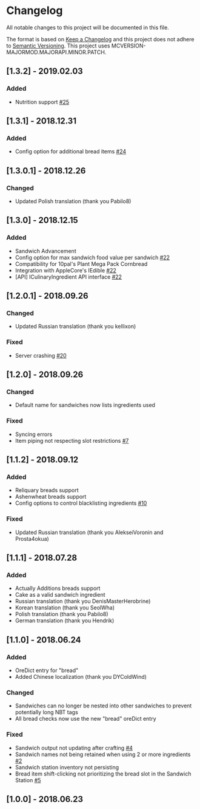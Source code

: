 # Changelog
All notable changes to this project will be documented in this file.

The format is based on [Keep a Changelog](http://keepachangelog.com/en/1.0.0/) and this project does not adhere to [Semantic Versioning](http://semver.org/spec/v2.0.0.html).
This project uses MCVERSION-MAJORMOD.MAJORAPI.MINOR.PATCH.

## [1.3.2] - 2019.02.03
### Added
- Nutrition support [#25](https://github.com/TheIllusiveC4/CulinaryConstruct/issues/25)

## [1.3.1] - 2018.12.31
### Added
- Config option for additional bread items [#24](https://github.com/TheIllusiveC4/CulinaryConstruct/issues/24)

## [1.3.0.1] - 2018.12.26
### Changed
- Updated Polish translation (thank you Pabilo8)

## [1.3.0] - 2018.12.15
### Added
- Sandwich Advancement
- Config option for max sandwich food value per sandwich [#22](https://github.com/TheIllusiveC4/CulinaryConstruct/issues/22)
- Compatibility for 10pal's Plant Mega Pack Cornbread
- Integration with AppleCore's IEdible [#22](https://github.com/TheIllusiveC4/CulinaryConstruct/issues/22)
- [API] ICulinaryIngredient API interface [#22](https://github.com/TheIllusiveC4/CulinaryConstruct/issues/22)

## [1.2.0.1] - 2018.09.26
### Changed
- Updated Russian translation (thank you kellixon)
### Fixed
- Server crashing [#20](https://github.com/TheIllusiveC4/CulinaryConstruct/issues/20)

## [1.2.0] - 2018.09.26
### Changed
- Default name for sandwiches now lists ingredients used
### Fixed
- Syncing errors
- Item piping not respecting slot restrictions [#7](https://github.com/TheIllusiveC4/CulinaryConstruct/issues/7)

## [1.1.2] - 2018.09.12
### Added
- Reliquary breads support
- Ashenwheat breads support
- Config options to control blacklisting ingredients [#10](https://github.com/TheIllusiveC4/CulinaryConstruct/issues/10)
### Fixed
- Updated Russian translation (thank you AlekseiVoronin and Prosta4okua)

## [1.1.1] - 2018.07.28
### Added
- Actually Additions breads support
- Cake as a valid sandwich ingredient
- Russian translation (thank you DenisMasterHerobrine)
- Korean translation (thank you SeolWha)
- Polish translation (thank you Pabilo8)
- German translation (thank you Hendrik)

## [1.1.0] - 2018.06.24
### Added
- OreDict entry for "bread"
- Added Chinese localization (thank you DYColdWind)
### Changed
- Sandwiches can no longer be nested into other sandwiches to prevent potentially long NBT tags
- All bread checks now use the new "bread" oreDict entry
### Fixed
- Sandwich output not updating after crafting [#4](https://github.com/TheIllusiveC4/CulinaryConstruct/issues/4)
- Sandwich names not being retained when using 2 or more ingredients [#2](https://github.com/TheIllusiveC4/CulinaryConstruct/issues/2)
- Sandwich station inventory not persisting
- Bread item shift-clicking not prioritizing the bread slot in the Sandwich Station [#5](https://github.com/TheIllusiveC4/CulinaryConstruct/issues/5)

## [1.0.0] - 2018.06.23
